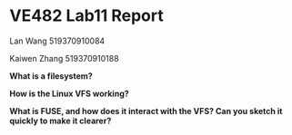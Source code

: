 # VE482 Lab11 Report

Lan Wang  519370910084

Kaiwen Zhang  519370910188

**What is a filesystem?**



**How is the Linux VFS working?**



**What is FUSE, and how does it interact with the VFS? Can you sketch it quickly to make it clearer?**



